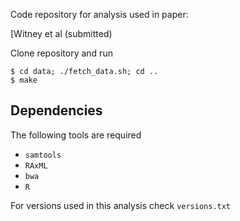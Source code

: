 
Code repository for analysis used in paper:

[Witney et al (submitted)

Clone repository and run

```
$ cd data; ./fetch_data.sh; cd ..
$ make
````

## Dependencies

The following tools are required

* `samtools`
* `RAxML`
* `bwa`
* `R`

For versions used in this analysis check `versions.txt`

